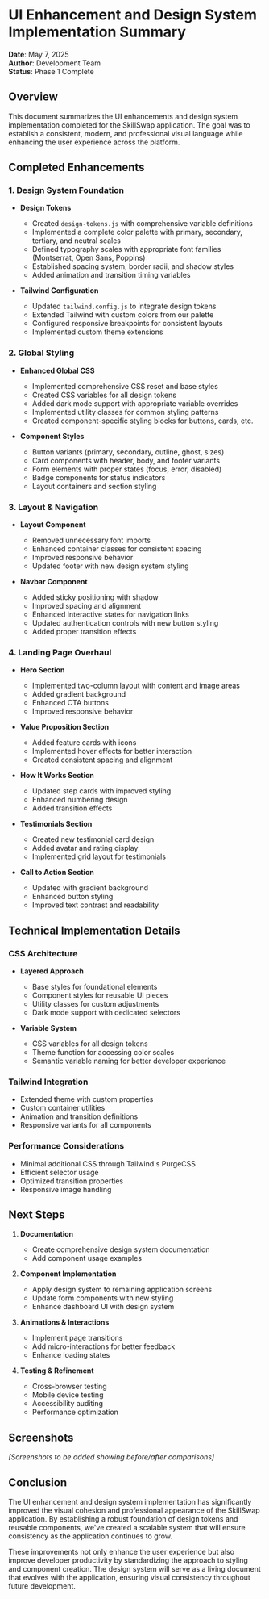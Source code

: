 # UI Enhancement and Design System Implementation Summary

**Date**: May 7, 2025  
**Author**: Development Team  
**Status**: Phase 1 Complete

## Overview

This document summarizes the UI enhancements and design system implementation completed for the SkillSwap application. The goal was to establish a consistent, modern, and professional visual language while enhancing the user experience across the platform.

## Completed Enhancements

### 1. Design System Foundation

- **Design Tokens**
  - Created `design-tokens.js` with comprehensive variable definitions
  - Implemented a complete color palette with primary, secondary, tertiary, and neutral scales
  - Defined typography scales with appropriate font families (Montserrat, Open Sans, Poppins)
  - Established spacing system, border radii, and shadow styles
  - Added animation and transition timing variables

- **Tailwind Configuration**
  - Updated `tailwind.config.js` to integrate design tokens
  - Extended Tailwind with custom colors from our palette
  - Configured responsive breakpoints for consistent layouts
  - Implemented custom theme extensions

### 2. Global Styling

- **Enhanced Global CSS**
  - Implemented comprehensive CSS reset and base styles
  - Created CSS variables for all design tokens
  - Added dark mode support with appropriate variable overrides
  - Implemented utility classes for common styling patterns
  - Created component-specific styling blocks for buttons, cards, etc.

- **Component Styles**
  - Button variants (primary, secondary, outline, ghost, sizes)
  - Card components with header, body, and footer variants
  - Form elements with proper states (focus, error, disabled)
  - Badge components for status indicators
  - Layout containers and section styling

### 3. Layout & Navigation

- **Layout Component**
  - Removed unnecessary font imports
  - Enhanced container classes for consistent spacing
  - Improved responsive behavior
  - Updated footer with new design system styling

- **Navbar Component**
  - Added sticky positioning with shadow
  - Improved spacing and alignment
  - Enhanced interactive states for navigation links
  - Updated authentication controls with new button styling
  - Added proper transition effects

### 4. Landing Page Overhaul

- **Hero Section**
  - Implemented two-column layout with content and image areas
  - Added gradient background
  - Enhanced CTA buttons
  - Improved responsive behavior

- **Value Proposition Section**
  - Added feature cards with icons
  - Implemented hover effects for better interaction
  - Created consistent spacing and alignment

- **How It Works Section**
  - Updated step cards with improved styling
  - Enhanced numbering design
  - Added transition effects

- **Testimonials Section**
  - Created new testimonial card design
  - Added avatar and rating display
  - Implemented grid layout for testimonials

- **Call to Action Section**
  - Updated with gradient background
  - Enhanced button styling
  - Improved text contrast and readability

## Technical Implementation Details

### CSS Architecture

- **Layered Approach**
  - Base styles for foundational elements
  - Component styles for reusable UI pieces
  - Utility classes for custom adjustments
  - Dark mode support with dedicated selectors

- **Variable System**
  - CSS variables for all design tokens
  - Theme function for accessing color scales
  - Semantic variable naming for better developer experience

### Tailwind Integration

- Extended theme with custom properties
- Custom container utilities
- Animation and transition definitions
- Responsive variants for all components

### Performance Considerations

- Minimal additional CSS through Tailwind's PurgeCSS
- Efficient selector usage
- Optimized transition properties
- Responsive image handling

## Next Steps

1. **Documentation**
   - Create comprehensive design system documentation
   - Add component usage examples

2. **Component Implementation**
   - Apply design system to remaining application screens
   - Update form components with new styling
   - Enhance dashboard UI with design system

3. **Animations & Interactions**
   - Implement page transitions
   - Add micro-interactions for better feedback
   - Enhance loading states

4. **Testing & Refinement**
   - Cross-browser testing
   - Mobile device testing
   - Accessibility auditing
   - Performance optimization

## Screenshots

*[Screenshots to be added showing before/after comparisons]*

## Conclusion

The UI enhancement and design system implementation has significantly improved the visual cohesion and professional appearance of the SkillSwap application. By establishing a robust foundation of design tokens and reusable components, we've created a scalable system that will ensure consistency as the application continues to grow.

These improvements not only enhance the user experience but also improve developer productivity by standardizing the approach to styling and component creation. The design system will serve as a living document that evolves with the application, ensuring visual consistency throughout future development.
